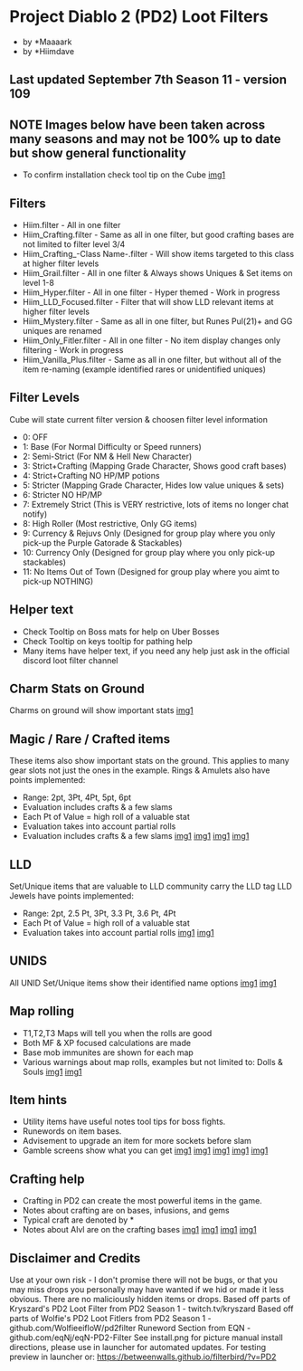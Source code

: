 # Project Diablo 2 (PD2) Loot Filters
* by *Maaaark
* by *Hiimdave
## Last updated September 7th Season 11 - version 109
## NOTE Images below have been taken across many seasons and may not be 100% up to date but show general functionality
* To confirm installation check tool tip on the Cube
[img1](examples/cube.png?raw=true)
## Filters
* Hiim.filter - All in one filter
* Hiim_Crafting.filter - Same as all in one filter, but good crafting bases are not limited to filter level 3/4
* Hiim_Crafting_-Class Name-.filter - Will show items targeted to this class at higher filter levels
* Hiim_Grail.filter - All in one filter & Always shows Uniques & Set items on level 1-8
* Hiim_Hyper.filter - All in one filter - Hyper themed - Work in progress
* Hiim_LLD_Focused.filter - Filter that will show LLD relevant items at higher filter levels
* Hiim_Mystery.filter - Same as all in one filter, but Runes Pul(21)+ and GG uniques are renamed
* Hiim_Only_Fitler.filter - All in one filter - No item display changes only filtering - Work in progress
* Hiim_Vanilla_Plus.filter - Same as all in one filter, but without all of the item re-naming (example identified rares or unidentified uniques)
## Filter Levels
Cube will state current filter version & choosen filter level information
* 0: OFF
* 1: Base (For Normal Difficulty or Speed runners)
* 2: Semi-Strict (For NM & Hell New Character)
* 3: Strict+Crafting (Mapping Grade Character, Shows good craft bases)
* 4: Strict+Crafting NO HP/MP potions
* 5: Stricter (Mapping Grade Character, Hides low value uniques & sets)
* 6: Stricter NO HP/MP
* 7: Extremely Strict (This is VERY restrictive, lots of items no longer chat notify)
* 8: High Roller (Most restrictive, Only GG items)
* 9: Currency & Rejuvs Only (Designed for group play where you only pick-up the Purple Gatorade & Stackables)
* 10: Currency Only (Designed for group play where you only pick-up stackables)
* 11: No Items Out of Town (Designed for group play where you aimt to pick-up NOTHING)
## Helper text
* Check Tooltip on Boss mats for help on Uber Bosses
* Check Tooltip on keys tooltip for pathing help
* Many items have helper text, if you need any help just ask in the official discord loot filter channel
## Charm Stats on Ground
Charms on ground will show important stats
[img1](examples/charms1.PNG?raw=true)
## Magic / Rare / Crafted items
These items also show important stats on the ground. This applies to many gear slots not just the ones in the example.
Rings & Amulets also have points implemented:
* Range: 2pt, 3Pt, 4Pt, 5pt, 6pt
* Evaluation includes crafts & a few slams
* Each Pt of Value = high roll of a valuable stat
* Evaluation takes into account partial rolls
* Evaluation includes crafts & a few slams
[img1](examples/magicrares1.PNG?raw=true)
[img1](examples/magicrares2.PNG?raw=true)
[img1](examples/magicrares3.PNG?raw=true)
[img1](examples/magicrares4.PNG?raw=true)
## LLD
Set/Unique items that are valuable to LLD community carry the LLD tag
LLD Jewels have points implemented:
* Range: 2pt, 2.5 Pt, 3Pt, 3.3 Pt, 3.6 Pt, 4Pt
* Each Pt of Value = high roll of a valuable stat
* Evaluation takes into account partial rolls
[img1](examples/lld1.PNG?raw=true)
[img1](examples/lld2.png?raw=true)
## UNIDS
All UNID Set/Unique items show their identified name options
[img1](examples/unid1.PNG?raw=true)
[img1](examples/unid2.PNG?raw=true)
## Map rolling
* T1,T2,T3 Maps will tell you when the rolls are good
* Both MF & XP focused calculations are made
* Base mob immunites are shown for each map
* Various warnings about map rolls, examples but not limited to: Dolls & Souls
[img1](examples/maps1.png?raw=true)
[img1](examples/maps2.png?raw=true)
## Item hints
* Utility items have useful notes tool tips for boss fights.
* Runewords on item bases.
* Advisement to upgrade an item for more sockets before slam
* Gamble screens show what you can get
[img1](examples/runewords1.png?raw=true)
[img1](examples/hints1.PNG?raw=true)
[img1](examples/hints2.PNG?raw=true)
[img1](examples/hints3.PNG?raw=true)
[img1](examples/hints4.PNG?raw=true)
## Crafting help
* Crafting in PD2 can create the most powerful items in the game.
* Notes about crafting are on bases, infusions, and gems
* Typical craft are denoted by *
* Notes about Alvl are on the crafting bases
[img1](examples/craft1.PNG?raw=true)
[img1](examples/craft2.PNG?raw=true)
[img1](examples/craft3.PNG?raw=true)
[img1](examples/craft4.PNG?raw=true)
## Disclaimer and Credits
Use at your own risk - I don't promise there will not be bugs, or that you may miss drops you personally may have wanted if we hid or made it less obvious.
There are no maliciously hidden items or drops.
Based off parts of Kryszard's PD2 Loot Filter from PD2 Season 1 - twitch.tv/kryszard
Based off parts of Wolfie's PD2 Loot Fitlers from PD2 Season 1 - github.com/WolfieeifloW/pd2filter
Runeword Section from EQN - github.com/eqNj/eqN-PD2-Filter
See install.png for picture manual install directions, please use in launcher for automated updates.
For testing preview in launcher or: https://betweenwalls.github.io/filterbird/?v=PD2

